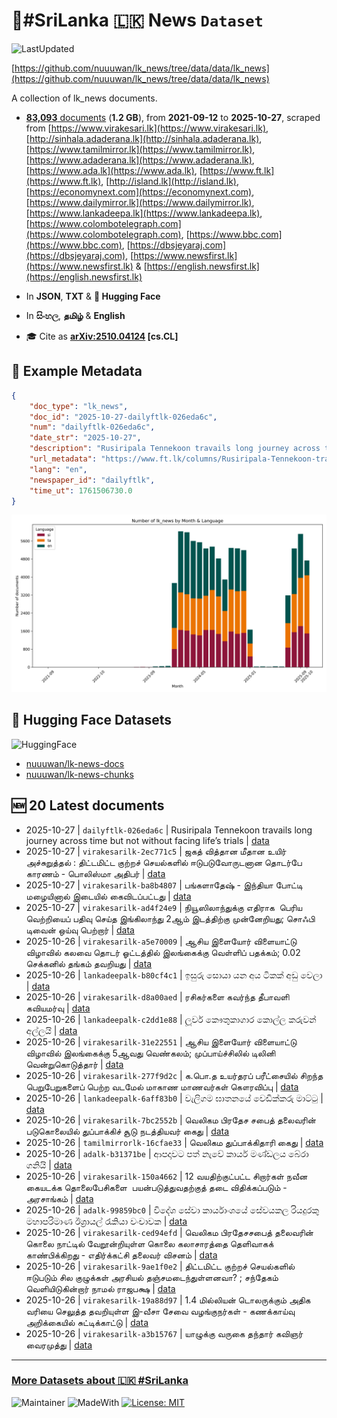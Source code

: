 # 📄#SriLanka 🇱🇰 News `Dataset`

![LastUpdated](https://img.shields.io/badge/last_updated-2025--10--27_01:15:20-green)

[https://github.com/nuuuwan/lk_news/tree/data/data/lk_news](https://github.com/nuuuwan/lk_news/tree/data/data/lk_news)

A collection of lk_news documents.

- [**83,093** documents](https://github.com/nuuuwan/lk_news/tree/data/data/lk_news) (**1.2 GB**), from **2021-09-12** to **2025-10-27**, scraped from [https://www.virakesari.lk](https://www.virakesari.lk), [http://sinhala.adaderana.lk](http://sinhala.adaderana.lk), [https://www.tamilmirror.lk](https://www.tamilmirror.lk), [https://www.adaderana.lk](https://www.adaderana.lk), [https://www.ada.lk](https://www.ada.lk), [https://www.ft.lk](https://www.ft.lk), [http://island.lk](http://island.lk), [https://economynext.com](https://economynext.com), [https://www.dailymirror.lk](https://www.dailymirror.lk), [https://www.lankadeepa.lk](https://www.lankadeepa.lk), [https://www.colombotelegraph.com](https://www.colombotelegraph.com), [https://www.bbc.com](https://www.bbc.com), [https://dbsjeyaraj.com](https://dbsjeyaraj.com), [https://www.newsfirst.lk](https://www.newsfirst.lk) & [https://english.newsfirst.lk](https://english.newsfirst.lk)

- In **JSON**, **TXT** & **🤗 Hugging Face**

- In **සිංහල**, **தமிழ்** & **English**

- 🎓 Cite as **[arXiv:2510.04124](https://arxiv.org/abs/2510.04124) [cs.CL]**

## 📝 Example Metadata

```json
{
    "doc_type": "lk_news",
    "doc_id": "2025-10-27-dailyftlk-026eda6c",
    "num": "dailyftlk-026eda6c",
    "date_str": "2025-10-27",
    "description": "Rusiripala Tennekoon travails long journey across time but not without facing life\u2019s trials",
    "url_metadata": "https://www.ft.lk/columns/Rusiripala-Tennekoon-travails-long-journey-across-time-but-not-without-facing-life-s-trials/4-783460",
    "lang": "en",
    "newspaper_id": "dailyftlk",
    "time_ut": 1761506730.0
}
```

![Chart](https://raw.githubusercontent.com/nuuuwan/lk_news/refs/heads/data/data/lk_news/docs_by_month_and_lang.png)

## 🤗 Hugging Face Datasets

![HuggingFace](https://img.shields.io/badge/-HuggingFace-FDEE21?style=for-the-badge&logo=HuggingFace)

- [nuuuwan/lk-news-docs](https://huggingface.co/datasets/nuuuwan/lk-news-docs)
- [nuuuwan/lk-news-chunks](https://huggingface.co/datasets/nuuuwan/lk-news-chunks)

## 🆕 20 Latest documents

- 2025-10-27 | `dailyftlk-026eda6c` | Rusiripala Tennekoon travails long journey across time but not without facing life’s trials | [data](https://github.com/nuuuwan/lk_news/tree/data/data/lk_news/2020s/2025/2025-10-27-dailyftlk-026eda6c)
- 2025-10-27 | `virakesarilk-2ec771c5` | ஜகத் வித்தான மீதான உயிர் அச்சுறுத்தல் : திட்டமிட்ட குற்றச் செயல்களில் ஈடுபடுவோருடனான தொடர்பே காரணம் - பொலிஸ்மா அதிபர் | [data](https://github.com/nuuuwan/lk_news/tree/data/data/lk_news/2020s/2025/2025-10-27-virakesarilk-2ec771c5)
- 2025-10-27 | `virakesarilk-ba8b4807` | பங்களாதேஷ் - இந்தியா போட்டி மழையினால் இடையில் கைவிடப்பட்டது | [data](https://github.com/nuuuwan/lk_news/tree/data/data/lk_news/2020s/2025/2025-10-27-virakesarilk-ba8b4807)
- 2025-10-27 | `virakesarilk-ad4f24e9` | நியூஸிலாந்துக்கு எதிராக  பெரிய வெற்றியைப் பதிவு செய்த இங்கிலாந்து 2ஆம் இடத்திற்கு முன்னேறியது; சொஃபி டிவைன் ஒய்வு பெற்றார் | [data](https://github.com/nuuuwan/lk_news/tree/data/data/lk_news/2020s/2025/2025-10-27-virakesarilk-ad4f24e9)
- 2025-10-26 | `virakesarilk-a5e70009` | ஆசிய இளையோர் விளையாட்டு விழாவில் கலவை தொடர் ஓட்டத்தில் இலங்கைக்கு வெள்ளிப் பதக்கம்; 0.02 செக்கனில் தங்கம் தவறியது | [data](https://github.com/nuuuwan/lk_news/tree/data/data/lk_news/2020s/2025/2025-10-26-virakesarilk-a5e70009)
- 2025-10-26 | `lankadeepalk-b80cf4c1` | ඉසුරු සොයා යන අය ටිකක් අඩු වෙලා | [data](https://github.com/nuuuwan/lk_news/tree/data/data/lk_news/2020s/2025/2025-10-26-lankadeepalk-b80cf4c1)
- 2025-10-26 | `virakesarilk-d8a00aed` | ரசிகர்களை கவர்ந்த தீபாவளி  கவியமர்வு | [data](https://github.com/nuuuwan/lk_news/tree/data/data/lk_news/2020s/2025/2025-10-26-virakesarilk-d8a00aed)
- 2025-10-26 | `lankadeepalk-c2dd1e88` | ලූවර් කෞතුකාගාර කොල්ල කරුවන් අල්ලයි | [data](https://github.com/nuuuwan/lk_news/tree/data/data/lk_news/2020s/2025/2025-10-26-lankadeepalk-c2dd1e88)
- 2025-10-26 | `virakesarilk-31e22551` | ஆசிய இளையோர் விளையாட்டு விழாவில் இலங்கைக்கு 5ஆவது வெண்கலம்; முப்பாய்ச்சிலில் டிலினி வென்றுகொடுத்தார் | [data](https://github.com/nuuuwan/lk_news/tree/data/data/lk_news/2020s/2025/2025-10-26-virakesarilk-31e22551)
- 2025-10-26 | `virakesarilk-277f9d2c` | க.பொ.த உயர்தரப் பரீட்சையில் சிறந்த பெறுபேறுகளைப் பெற்ற வடமேல் மாகாண மாணவர்கள் கௌரவிப்பு | [data](https://github.com/nuuuwan/lk_news/tree/data/data/lk_news/2020s/2025/2025-10-26-virakesarilk-277f9d2c)
- 2025-10-26 | `lankadeepalk-6aff83b0` | වැලිගම ඝාතනයේ වෙඩික්කරු මාට්ටු | [data](https://github.com/nuuuwan/lk_news/tree/data/data/lk_news/2020s/2025/2025-10-26-lankadeepalk-6aff83b0)
- 2025-10-26 | `virakesarilk-7bc2552b` | வெலிகம பிரதேச சபைத் தலைவரின் படுகொலையில் துப்பாக்கிச் சூடு நடத்தியவர் கைது | [data](https://github.com/nuuuwan/lk_news/tree/data/data/lk_news/2020s/2025/2025-10-26-virakesarilk-7bc2552b)
- 2025-10-26 | `tamilmirrorlk-16cfae33` | வெலிகம துப்பாக்கிதாரி கைது | [data](https://github.com/nuuuwan/lk_news/tree/data/data/lk_news/2020s/2025/2025-10-26-tamilmirrorlk-16cfae33)
- 2025-10-26 | `adalk-b31371be` | ආපදාවට පත් නැවේ කාර්ය මණ්ඩලය බේරා ගනියි | [data](https://github.com/nuuuwan/lk_news/tree/data/data/lk_news/2020s/2025/2025-10-26-adalk-b31371be)
- 2025-10-26 | `virakesarilk-150a4662` | 12 வயதிற்குட்பட்ட சிறார்கள் நவீன கையடக்க தொலைபேசிகளை  பயன்படுத்துவதற்குத் தடை விதிக்கப்படும் - அரசாங்கம் | [data](https://github.com/nuuuwan/lk_news/tree/data/data/lk_news/2020s/2025/2025-10-26-virakesarilk-150a4662)
- 2025-10-26 | `adalk-99859bc0` | විදේශ සේවා කාර්යාංශයේ සේවයකල රියදුරකු මහාපරිමාණ ඊශ්‍රායල් රැකියා වංචාවක | [data](https://github.com/nuuuwan/lk_news/tree/data/data/lk_news/2020s/2025/2025-10-26-adalk-99859bc0)
- 2025-10-26 | `virakesarilk-ced94efd` | வெலிகம பிரதேசசபைத் தலைவரின் கொலை நாட்டில் வேறூன்றியுள்ள கொலை கலாசாரத்தை தெளிவாகக் காண்பிக்கிறது  - எதிர்க்கட்சி தலைவர் விசனம் | [data](https://github.com/nuuuwan/lk_news/tree/data/data/lk_news/2020s/2025/2025-10-26-virakesarilk-ced94efd)
- 2025-10-26 | `virakesarilk-9ae1f0e2` | திட்டமிட்ட குற்றச் செயல்களில் ஈடுபடும் சில குழுக்கள் அரசியல் தஞ்சமடைந்துள்ளனவா? ; சந்தேகம் வெளியிடுகின்றார் நாமல் ராஜபக்ஷ | [data](https://github.com/nuuuwan/lk_news/tree/data/data/lk_news/2020s/2025/2025-10-26-virakesarilk-9ae1f0e2)
- 2025-10-26 | `virakesarilk-19a88d97` | 1.4 மில்லியன் டொலருக்கும் அதிக வரியை செலுத்த   தவறியுள்ள இ-வீசா சேவை வழங்குநர்கள் - கணக்காய்வு அறிக்கையில் சுட்டிக்காட்டு | [data](https://github.com/nuuuwan/lk_news/tree/data/data/lk_news/2020s/2025/2025-10-26-virakesarilk-19a88d97)
- 2025-10-26 | `virakesarilk-a3b15767` | யாழுக்கு வருகை தந்தார் கவிஞர் வைரமுத்து | [data](https://github.com/nuuuwan/lk_news/tree/data/data/lk_news/2020s/2025/2025-10-26-virakesarilk-a3b15767)

---

### [More Datasets about 🇱🇰 #SriLanka](https://github.com/nuuuwan/lk_datasets)

![Maintainer](https://img.shields.io/badge/maintainer-nuuuwan-red)
![MadeWith](https://img.shields.io/badge/made_with-python-blue)
[![License: MIT](https://img.shields.io/badge/License-MIT-yellow.svg)](https://opensource.org/licenses/MIT)
